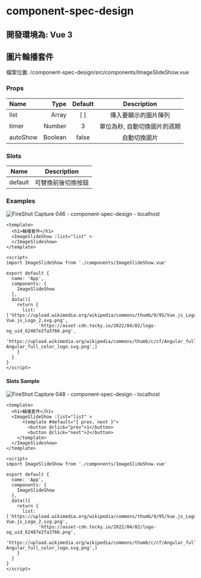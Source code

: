 # component-spec-design

## 開發環境為: Vue 3

## 圖片輪播套件

檔案位置: /component-spec-design/src/components/ImageSlideShow.vue

### Props

| Name | Type | Default | Description |
| :-----| ----: | :----: | :----:|
| list | Array | [ ] | 傳入要顯示的圖片陣列 |
| timer | Number | 3 | 單位為秒, 自動切換圖片的週期|
| autoShow | Boolean | false | 自動切換圖片|


### Slots

| Name | Description |
| :-----: | :----:|
| default | 可替換前後切換按鈕  |


### Examples
![FireShot Capture 046 - component-spec-design - localhost](https://user-images.githubusercontent.com/31687242/179689826-56ce9384-23bc-4303-ac5f-e1cd7e42bbd6.png)

```
<template>
  <h1>輪播套件</h1>
  <ImageSlideShow :list="list" >
  </ImageSlideshow>
</template>

<script>
import ImageSlideShow from './components/ImageSlideShow.vue'

export default {
  name: 'App',
  components: {
    ImageSlideShow
  },
  data(){
    return {
      list:['https://upload.wikimedia.org/wikipedia/commons/thumb/9/95/Vue.js_Logo_2.svg/1200px-Vue.js_Logo_2.svg.png',
            'https://asset-cdn.tecky.io/2022/04/02/logo-og_uid_62487e2fa3766.png',
            'https://upload.wikimedia.org/wikipedia/commons/thumb/c/cf/Angular_full_color_logo.svg/1200px-Angular_full_color_logo.svg.png',]
    }
  }
}
</script>
```

#### Slots Sample
![FireShot Capture 048 - component-spec-design - localhost](https://user-images.githubusercontent.com/31687242/179696142-9f5ccf84-61ba-4aaf-95e6-84dc43fff074.png)
```
<template>
  <h1>輪播套件</h1>
  <ImageSlideShow :list="list" >
      <template #default="{ prev, next }">
        <button @click="prev">1</button>
        <button @click="next">2</button>
    </template>
  </ImageSlideshow>
</template>

<script>
import ImageSlideShow from './components/ImageSlideShow.vue'

export default {
  name: 'App',
  components: {
    ImageSlideShow
  },
  data(){
    return {
      list:['https://upload.wikimedia.org/wikipedia/commons/thumb/9/95/Vue.js_Logo_2.svg/1200px-Vue.js_Logo_2.svg.png',
            'https://asset-cdn.tecky.io/2022/04/02/logo-og_uid_62487e2fa3766.png',
            'https://upload.wikimedia.org/wikipedia/commons/thumb/c/cf/Angular_full_color_logo.svg/1200px-Angular_full_color_logo.svg.png',]
    }
  }
}
</script>
```
